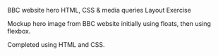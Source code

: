 BBC website hero HTML, CSS & media queries Layout Exercise

Mockup hero image from BBC website initially using floats, then using flexbox. 

Completed using HTML and CSS.
